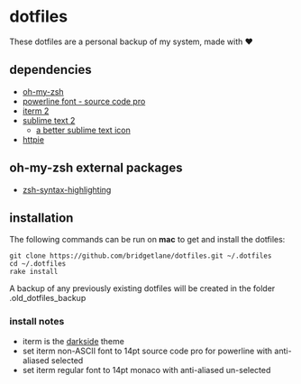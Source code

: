 # dotfiles
These dotfiles are a personal backup of my system, made with :heart:

## dependencies
- [oh-my-zsh](https://github.com/robbyrussell/oh-my-zsh)
- [powerline font - source code pro](https://github.com/powerline/fonts)
- [iterm 2](https://www.iterm2.com/)
- [sublime text 2](http://www.sublimetext.com/2)
    - [a better sublime text icon](https://dribbble.com/shots/1582459-Sublime-Text-Icon-for-Yosemite)
- [httpie](https://github.com/jkbrzt/httpie#http-method)

## oh-my-zsh external packages
- [zsh-syntax-highlighting](https://github.com/zsh-users/zsh-syntax-highlighting)

## installation
The following commands can be run on **mac** to get and install the dotfiles:
```
git clone https://github.com/bridgetlane/dotfiles.git ~/.dotfiles
cd ~/.dotfiles
rake install
```
A backup of any previously existing dotfiles will be created in the folder .old_dotfiles_backup

### install notes
- iterm is the [darkside](http://iterm2colorschemes.com/) theme
- set iterm non-ASCII font to 14pt source code pro for powerline with anti-aliased selected
- set iterm regular font to 14pt monaco with anti-aliased un-selected

